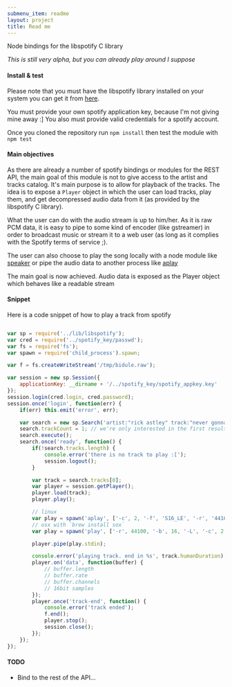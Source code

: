 ```yaml
---
submenu_item: readme
layout: project
title: Read me
---
```


Node bindings for the libspotify C library

_This is still very alpha, but you can already play around I suppose_

#### Install & test

Please note that you must have the libspotify library installed on your system
you can get it from [here](https://developer.spotify.com/technologies/libspotify/).

You must provide your own spotify application key, because I'm not giving mine away :]
You also must provide valid credentials for a spotify account.

Once you cloned the repository
run `npm install` then test the module with `npm test`

#### Main objectives

As there are already a number of spotify bindings or modules for the REST API, the main goal
of this module is not to give access to the artist and tracks catalog. It's main purpose is
to allow for playback of the tracks. The idea is to expose a `Player` object in which the user
can load tracks, play them, and get decompressed audio data from it (as provided by the libspotify C library).

What the user can do with the audio stream is up to him/her. As it is raw PCM data, it is easy to pipe to
some kind of encoder (like gstreamer) in order to broadcast music or stream it to a web user (as long as it complies
with the Spotify terms of service ;).

The user can also choose to play the song locally with a node module like [speaker](http://github.com/TooTallNate/node-speaker)
or pipe the audio data to another process like [aplay](http://linux.die.net/man/1/aplay)


The main goal is now achieved. Audio data is exposed as the Player object which behaves like a readable stream

#### Snippet

Here is a code snippet of how to play a track from spotify

```javascript

var sp = require('../lib/libspotify');
var cred = require('../spotify_key/passwd');
var fs = require('fs');
var spawn = require('child_process').spawn;

var f = fs.createWriteStream('/tmp/bidule.raw');

var session = new sp.Session({
    applicationKey: __dirname + '/../spotify_key/spotify_appkey.key'
});
session.login(cred.login, cred.password);
session.once('login', function(err) {
    if(err) this.emit('error', err);

    var search = new sp.Search('artist:"rick astley" track:"never gonna give you up"');
    search.trackCount = 1; // we're only interested in the first result;
    search.execute();
    search.once('ready', function() {
        if(!search.tracks.length) {
            console.error('there is no track to play :[');
            session.logout();
        }

        var track = search.tracks[0];
        var player = session.getPlayer();
        player.load(track);
        player.play();

        // linux
        var play = spawn('aplay', ['-c', 2, '-f', 'S16_LE', '-r', '44100']);
        // osx with `brew install sox`
        var play = spawn('play', ['-r', 44100, '-b', 16, '-L', '-c', 2, '-e', 'signed-integer', '-t', 'raw', '-']);

        player.pipe(play.stdin);

        console.error('playing track. end in %s', track.humanDuration);
        player.on('data', function(buffer) {
            // buffer.length
            // buffer.rate
            // buffer.channels
            // 16bit samples
        });
        player.once('track-end', function() {
            console.error('track ended');
            f.end();
            player.stop();
            session.close();
        });
    });
});

```


#### TODO

* Bind to the rest of the API...
